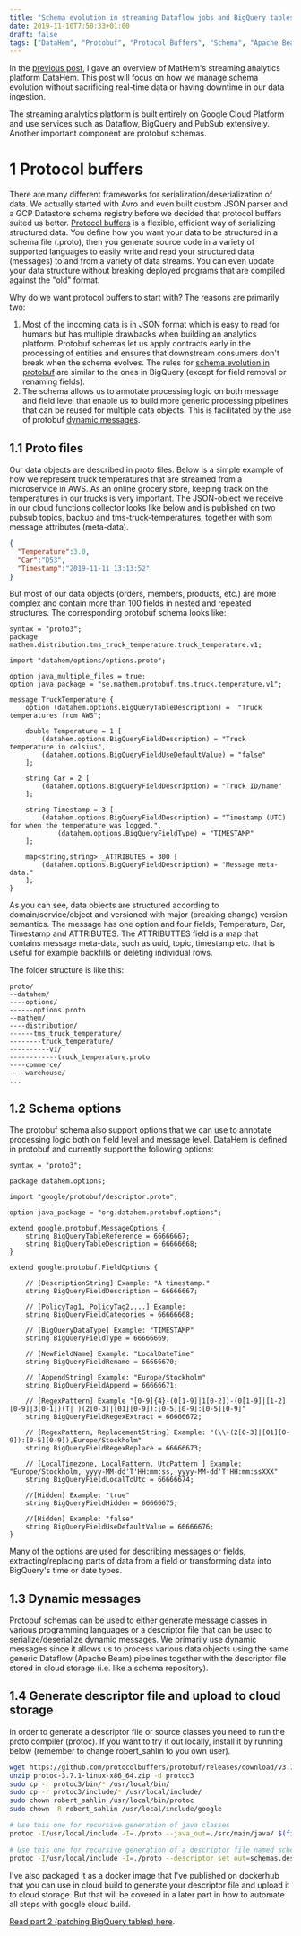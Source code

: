 ```yaml
---
title: "Schema evolution in streaming Dataflow jobs and BigQuery tables, part 1"
date: 2019-11-10T7:50:33+01:00
draft: false
tags: ["DataHem", "Protobuf", "Protocol Buffers", "Schema", "Apache Beam", "BigQuery", "Dataflow"]
---
```


In the [previous post](https://robertsahlin.com/fast-and-flexible-data-pipelines-with-protobuf-schema-registry/), I gave an overview of MatHem's streaming analytics platform DataHem. This post will focus on how we manage schema evolution without sacrificing real-time data or having downtime in our data ingestion.

The streaming analytics platform is built entirely on Google Cloud Platform and use services such as Dataflow, BigQuery and PubSub extensively. Another important component are protobuf schemas. 

# 1 Protocol buffers
There are many different frameworks for serialization/deserialization of data. We actually started with Avro and even built custom JSON parser and a GCP Datastore schema registry before we decided that protocol buffers suited us better. [Protocol buffers](https://developers.google.com/protocol-buffers) is a flexible, efficient way of serializing structured data. You define how you want your data to be structured in a schema file (.proto), then you generate source code in a variety of supported languages to easily write and read your structured data (messages) to and from a variety of data streams. You can even update your data structure without breaking deployed programs that are compiled against the "old" format.

Why do we want protocol buffers to start with? The reasons are primarily two:
1. Most of the incoming data is in JSON format which is easy to read for humans but has multiple drawbacks when building an analytics platform. Protobuf schemas let us apply contracts early in the processing of entities and ensures that downstream consumers don't break when the schema evolves. The rules for [schema evolution in protobuf](https://developers.google.com/protocol-buffers/docs/proto3#updating) are similar to the ones in BigQuery (except for field removal or renaming fields).
2. The schema allows us to annotate processing logic on both message and field level that enable us to build more generic processing pipelines that can be reused for multiple data objects. This is facilitated by the use of protobuf [dynamic messages](https://developers.google.com/protocol-buffers/docs/techniques#self-description).

## 1.1 Proto files
Our data objects are described in proto files. Below is a simple example of how we represent truck temperatures that are streamed from a microservice in AWS. As an online grocery store, keeping track on the temperatures in our trucks is very important. The JSON-object we receive in our cloud functions collector looks like below and is published on two pubsub topics, backup and tms-truck-temperatures, together with som message attributes (meta-data).

```json
{
  "Temperature":3.0,
  "Car":"D53",
  "Timestamp":"2019-11-11 13:13:52"
}
```

But most of our data objects (orders, members, products, etc.) are more complex and contain more than 100 fields in nested and repeated structures. The corresponding protobuf schema looks like:

```
syntax = "proto3";
package mathem.distribution.tms_truck_temperature.truck_temperature.v1;

import "datahem/options/options.proto";

option java_multiple_files = true;
option java_package = "se.mathem.protobuf.tms.truck.temperature.v1";

message TruckTemperature {
    option (datahem.options.BigQueryTableDescription) =  "Truck temperatures from AWS";
    
    double Temperature = 1 [
        (datahem.options.BigQueryFieldDescription) = "Truck temperature in celsius",
        (datahem.options.BigQueryFieldUseDefaultValue) = "false"
    ];
    
    string Car = 2 [
        (datahem.options.BigQueryFieldDescription) = "Truck ID/name"
    ];
    
    string Timestamp = 3 [
        (datahem.options.BigQueryFieldDescription) = "Timestamp (UTC) for when the temperature was logged.", 
            (datahem.options.BigQueryFieldType) = "TIMESTAMP"
    ];
    
    map<string,string> _ATTRIBUTES = 300 [
        (datahem.options.BigQueryFieldDescription) = "Message meta-data." 
    ];
}
```
As you can see, data objects are structured according to domain/service/object and versioned with major (breaking change) version semantics. The message has one option and four fields; Temperature, Car, Timestamp and ATTRIBUTES. The ATTRIBUTTES field is a map that contains message meta-data, such as uuid, topic, timestamp etc. that is useful for example backfills or deleting individual rows.

The folder structure is like this:
```
proto/
--datahem/
----options/
------options.proto
--mathem/
----distribution/
------tms_truck_temperature/
--------truck_temperature/
----------v1/
------------truck_temperature.proto
----commerce/
----warehouse/
...
```

## 1.2 Schema options
The protobuf schema also support options that we can use to annotate processing logic both on field level and message level. DataHem is defined in protobuf and currently support the following options:
```
syntax = "proto3";

package datahem.options;

import "google/protobuf/descriptor.proto";

option java_package = "org.datahem.protobuf.options";

extend google.protobuf.MessageOptions {
    string BigQueryTableReference = 66666667;
    string BigQueryTableDescription = 66666668;
}

extend google.protobuf.FieldOptions {

    // [DescriptionString] Example: "A timestamp."
    string BigQueryFieldDescription = 66666667;

    // [PolicyTag1, PolicyTag2,...] Example:
    string BigQueryFieldCategories = 66666668;

    // [BigQueryDataType] Example: "TIMESTAMP"
    string BigQueryFieldType = 66666669; 

    // [NewFieldName] Example: "LocalDateTime"
    string BigQueryFieldRename = 66666670; 

    // [AppendString] Example: "Europe/Stockholm"
    string BigQueryFieldAppend = 66666671; 

    // [RegexPattern] Example "[0-9]{4}-(0[1-9]|1[0-2])-(0[1-9]|[1-2][0-9]|3[0-1])(T| )(2[0-3]|[01][0-9]):[0-5][0-9]:[0-5][0-9]"
    string BigQueryFieldRegexExtract = 66666672; 

    // [RegexPattern, ReplacementString] Example: "(\\+(2[0-3]|[01][0-9]):[0-5][0-9]),Europe/Stockholm"
    string BigQueryFieldRegexReplace = 66666673; 

    // [LocalTimezone, LocalPattern, UtcPattern ] Example: "Europe/Stockholm, yyyy-MM-dd'T'HH:mm:ss, yyyy-MM-dd'T'HH:mm:ssXXX"
    string BigQueryFieldLocalToUtc = 66666674; 

    //[Hidden] Example: "true"
    string BigQueryFieldHidden = 66666675;

    //[Hidden] Example: "false"
    string BigQueryFieldUseDefaultValue = 66666676; 
}
```
Many of the options are used for describing messages or fields, extracting/replacing parts of data from a field or transforming data into BigQuery's time or date types.

## 1.3 Dynamic messages
Protobuf schemas can be used to either generate message classes in various programming languages or a descriptor file that can be used to serialize/deserialize dynamic messages. We primarily use dynamic messages since it allows us to process various data objects using the same generic Dataflow (Apache Beam) pipelines together with the descriptor file stored in cloud storage (i.e. like a schema repository).

## 1.4 Generate descriptor file and upload to cloud storage
In order to generate a descriptor file or source classes you need to run the proto compiler (protoc). If you want to try it out locally, install it by running below (remember to change robert_sahlin to you own user).

```bash
wget https://github.com/protocolbuffers/protobuf/releases/download/v3.7.1/protoc-3.7.1-linux-x86_64.zip
unzip protoc-3.7.1-linux-x86_64.zip -d protoc3
sudo cp -r protoc3/bin/* /usr/local/bin/
sudo cp -r protoc3/include/* /usr/local/include/
sudo chown robert_sahlin /usr/local/bin/protoc
sudo chown -R robert_sahlin /usr/local/include/google

# Use this one for recursive generation of java classes
protoc -I/usr/local/include -I=./proto --java_out=./src/main/java/ $(find proto -iname "*.proto")

# Use this one for recursive generation of a descriptor file named schemas.desc
protoc -I/usr/local/include -I=./proto --descriptor_set_out=schemas.desc --include_imports $(find proto -iname "*.proto")
```
I've also packaged it as a docker image that I've published on dockerhub that you can use in cloud build to generate your descriptor file and upload it to cloud storage. But that will be covered in a later part in how to automate all steps with google cloud build.

[Read part 2 (patching BigQuery tables) here](https://robertsahlin.com/schema-evolution-in-streaming-dataflow-jobs-and-bigquery-tables-part-2/).
